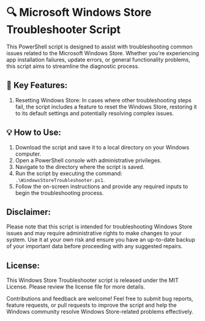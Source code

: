 # 🔍 Microsoft Windows Store Troubleshooter Script

This PowerShell script is designed to assist with troubleshooting common issues related to the Microsoft Windows Store. Whether you're experiencing app installation failures, update errors, or general functionality problems, this script aims to streamline the diagnostic process.

## 🎯 Key Features:
1. Resetting Windows Store: In cases where other troubleshooting steps fail, the script includes a feature to reset the Windows Store, restoring it to its default settings and potentially resolving complex issues.


## 💡 How to Use:
1. Download the script and save it to a local directory on your Windows computer.
2. Open a PowerShell console with administrative privileges.
3. Navigate to the directory where the script is saved.
4. Run the script by executing the command: `.\WindowsStoreTroubleshooter.ps1`.
5. Follow the on-screen instructions and provide any required inputs to begin the troubleshooting process.

## Disclaimer:
Please note that this script is intended for troubleshooting Windows Store issues and may require administrative rights to make changes to your system. Use it at your own risk and ensure you have an up-to-date backup of your important data before proceeding with any suggested repairs.

## License:
This Windows Store Troubleshooter script is released under the MIT License. Please review the license file for more details.

Contributions and feedback are welcome! Feel free to submit bug reports, feature requests, or pull requests to improve the script and help the Windows community resolve Windows Store-related problems effectively.